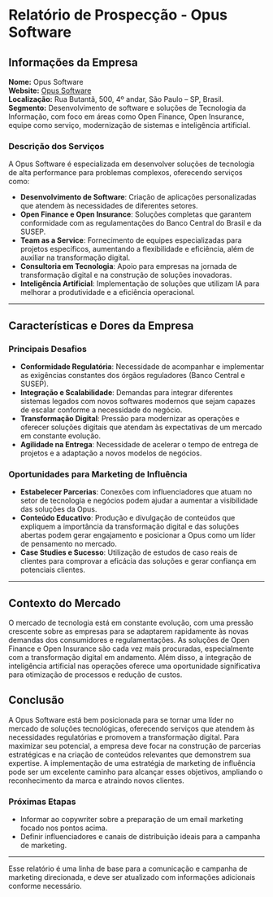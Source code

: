 # Relatório de Prospecção - Opus Software

## Informações da Empresa

**Nome:** Opus Software  
**Website:** [Opus Software](http://www.opus-software.com.br)  
**Localização:** Rua Butantã, 500, 4º andar, São Paulo – SP, Brasil.  
**Segmento:** Desenvolvimento de software e soluções de Tecnologia da Informação, com foco em áreas como Open Finance, Open Insurance, equipe como serviço, modernização de sistemas e inteligência artificial.

### Descrição dos Serviços

A Opus Software é especializada em desenvolver soluções de tecnologia de alta performance para problemas complexos, oferecendo serviços como:

- **Desenvolvimento de Software**: Criação de aplicações personalizadas que atendem às necessidades de diferentes setores.
- **Open Finance e Open Insurance**: Soluções completas que garantem conformidade com as regulamentações do Banco Central do Brasil e da SUSEP.
- **Team as a Service**: Fornecimento de equipes especializadas para projetos específicos, aumentando a flexibilidade e eficiência, além de auxiliar na transformação digital.
- **Consultoria em Tecnologia**: Apoio para empresas na jornada de transformação digital e na construção de soluções inovadoras.
- **Inteligência Artificial**: Implementação de soluções que utilizam IA para melhorar a produtividade e a eficiência operacional.

---

## Características e Dores da Empresa

### Principais Desafios
- **Conformidade Regulatória**: Necessidade de acompanhar e implementar as exigências constantes dos órgãos reguladores (Banco Central e SUSEP).
- **Integração e Scalabilidade**: Demandas para integrar diferentes sistemas legados com novos softwares modernos que sejam capazes de escalar conforme a necessidade do negócio.
- **Transformação Digital**: Pressão para modernizar as operações e oferecer soluções digitais que atendam às expectativas de um mercado em constante evolução.
- **Agilidade na Entrega**: Necessidade de acelerar o tempo de entrega de projetos e a adaptação a novos modelos de negócios.

### Oportunidades para Marketing de Influência
- **Estabelecer Parcerias**: Conexões com influenciadores que atuam no setor de tecnologia e negócios podem ajudar a aumentar a visibilidade das soluções da Opus.
- **Conteúdo Educativo**: Produção e divulgação de conteúdos que expliquem a importância da transformação digital e das soluções abertas podem gerar engajamento e posicionar a Opus como um líder de pensamento no mercado.
- **Case Studies e Sucesso**: Utilização de estudos de caso reais de clientes para comprovar a eficácia das soluções e gerar confiança em potenciais clientes.

---

## Contexto do Mercado

O mercado de tecnologia está em constante evolução, com uma pressão crescente sobre as empresas para se adaptarem rapidamente às novas demandas dos consumidores e regulamentações. As soluções de Open Finance e Open Insurance são cada vez mais procuradas, especialmente com a transformação digital em andamento. Além disso, a integração de inteligência artificial nas operações oferece uma oportunidade significativa para otimização de processos e redução de custos.

## Conclusão

A Opus Software está bem posicionada para se tornar uma líder no mercado de soluções tecnológicas, oferecendo serviços que atendem às necessidades regulatórias e promovem a transformação digital. Para maximizar seu potencial, a empresa deve focar na construção de parcerias estratégicas e na criação de conteúdos relevantes que demonstrem sua expertise. A implementação de uma estratégia de marketing de influência pode ser um excelente caminho para alcançar esses objetivos, ampliando o reconhecimento da marca e atraindo novos clientes.

### Próximas Etapas
- Informar ao copywriter sobre a preparação de um email marketing focado nos pontos acima.
- Definir influenciadores e canais de distribuição ideais para a campanha de marketing.

---

Esse relatório é uma linha de base para a comunicação e campanha de marketing direcionada, e deve ser atualizado com informações adicionais conforme necessário.